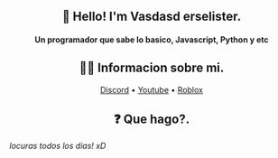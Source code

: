 <h2 align="center">👋 Hello! I'm  Vasdasd
  erselister.</h2>

<h4 align="center">Un programador que sabe lo basico, Javascript, Python y etc</h4>

<h2 align="center">👨‍💻 Informacion sobre mi.</h2>

<p align="center">
  <a href="https://discord.gg/z8kMSWpeWJ">Discord</a> •
  <a href="https://www.youtube.com/channel/UCC8GVhj4lKdEeq3EKF6WcLw">Youtube</a> • 
  <a href="https://www.roblox.com/users/2339961435/profile">Roblox</a>
</p>

<h2 align="center">❓ Que hago?.</h2>

_locuras todos los dias! xD_
